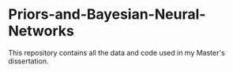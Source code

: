 # Priors-and-Bayesian-Neural-Networks
This repository contains all the data and code used in my Master's dissertation.

